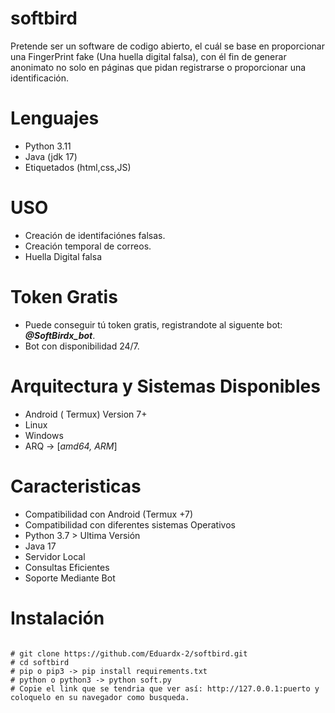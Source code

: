 # softbird
Pretende ser un software de codigo abierto, el cuál se base en proporcionar una FingerPrint fake (Una huella digital falsa), con él fin de generar anonimato no solo en páginas que pidan registrarse o proporcionar una identificación. 

# Lenguajes
 - Python 3.11
 - Java (jdk 17)
 - Etiquetados (html,css,JS)

# USO
  - Creación de identifaciónes falsas.
  - Creación temporal de correos.
  - Huella Digital falsa

# Token Gratis
 -  Puede conseguir tú token gratis, registrandote al siguente bot: ***@SoftBirdx_bot***.
 -  Bot con disponibilidad 24/7.

# Arquitectura y Sistemas Disponibles
  - Android ( Termux) Version 7+
  - Linux
  - Windows
  - ARQ -> [*amd64, ARM*]

# Caracteristicas
 - Compatibilidad con Android (Termux +7)
 - Compatibilidad con diferentes sistemas Operativos
 - Python 3.7 > Ultima Versión
 - Java 17
 - Servidor Local
 - Consultas Eficientes
 - Soporte Mediante Bot

# Instalación
```console

# git clone https://github.com/Eduardx-2/softbird.git
# cd softbird
# pip o pip3 -> pip install requirements.txt
# python o python3 -> python soft.py
# Copie el link que se tendria que ver así: http://127.0.0.1:puerto y coloquelo en su navegador como busqueda.

```

